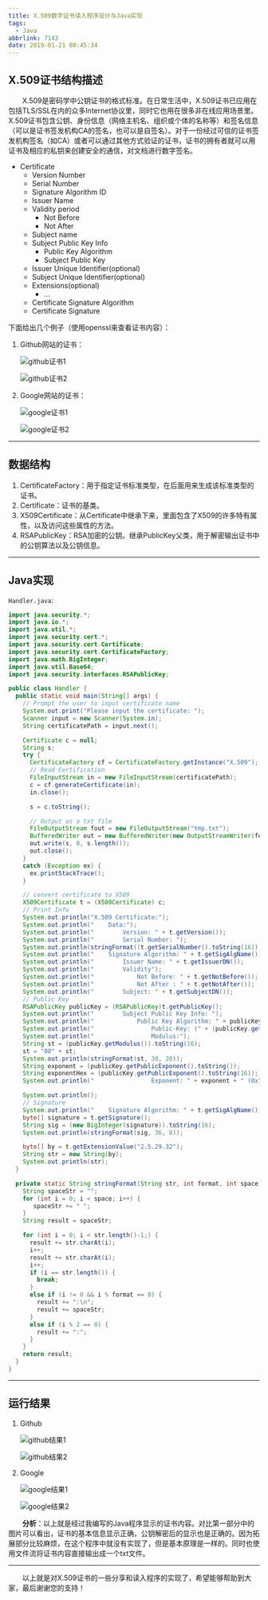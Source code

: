 ```yaml
---
title: X.509数字证书读入程序设计与Java实现
tags:
  - Java
abbrlink: 7143
date: 2019-01-21 00:45:34
---
```


## X.509证书结构描述

&emsp;&emsp;X.509是密码学中公钥证书的格式标准。在日常生活中，X.509证书已应用在包括TLS/SSL在内的众多Internet协议里，同时它也用在很多非在线应用场景里。X.509证书包含公钥、身份信息（网络主机名、组织或个体的名称等）和签名信息（可以是证书签发机构CA的签名，也可以是自签名）。对于一份经过可信的证书签发机构签名（如CA）或者可以通过其他方式验证的证书，证书的拥有者就可以用证书及相应的私钥来创建安全的通信，对文档进行数字签名。

<!-- more -->

+ Certificate
  + Version Number
  + Serial Number
  + Signature Algorithm ID
  + Issuer Name
  + Validity period
    + Not Before
    + Not After
  + Subject name
  + Subject Public Key Info
    + Public Key Algorithm
    + Subject Public Key
  + Issuer Unique Identifier(optional)
  + Subject Unique Identifier(optional)
  + Extensions(optional)
    + ...
  + Certificate Signature Algorithm
  + Certificate Signature

下面给出几个例子（使用openssl来查看证书内容）：

1. Github网站的证书：

   ![github证书1](/images/github_ans1.png)

   ![github证书2](/images/github_ans2.png)

2. Google网站的证书：

   ![google证书1](/images/google_ans1.png)

   ![google证书2](/images/google_ans2.png)

---

## 数据结构

1. CertificateFactory：用于指定证书标准类型，在后面用来生成该标准类型的证书。
2. Certificate：证书的基类。
3. X509Certificate：从Certificate中继承下来，里面包含了X509的许多特有属性，以及访问这些属性的方法。
4. RSAPublicKey：RSA加密的公钥。继承PublicKey父类，用于解密输出证书中的公钥算法以及公钥信息。

---

## Java实现

`Handler.java`:

```java
import java.security.*;
import java.io.*;
import java.util.*;
import java.security.cert.*;
import java.security.cert.Certificate;
import java.security.cert.CertificateFactory;
import java.math.BigInteger;
import java.util.Base64;
import java.security.interfaces.RSAPublicKey;

public class Handler {
  public static void main(String[] args) {
    // Prompt the user to input certificate name
    System.out.print("Please input the certificate: ");
    Scanner input = new Scanner(System.in);
    String certificatePath = input.next();

    Certificate c = null;
    String s;
    try {
      CertificateFactory cf = CertificateFactory.getInstance("X.509");
      // Read Certification
      FileInputStream in = new FileInputStream(certificatePath);
      c = cf.generateCertificate(in);
      in.close();

      s = c.toString();

      // Output as a txt file
      FileOutputStream fout = new FileOutputStream("tmp.txt");
      BufferedWriter out = new BufferedWriter(new OutputStreamWriter(fout));
      out.write(s, 0, s.length());
      out.close();
    }
    catch (Exception ex) {
      ex.printStackTrace();
    }

    // convert certificate to X509
    X509Certificate t = (X509Certificate) c;
    // Print Info
    System.out.println("X.509 Certificate:");
    System.out.println("    Data:");
    System.out.println("        Version: " + t.getVersion());
    System.out.println("        Serial Number: ");
    System.out.println(stringFormat((t.getSerialNumber().toString(16)), 16, 12));
    System.out.println("    Signature Algorithm: " + t.getSigAlgName());
    System.out.println("        Issuer Name: " + t.getIssuerDN());
    System.out.println("        Validity");
    System.out.println("            Not Before: " + t.getNotBefore());
    System.out.println("            Not After : " + t.getNotAfter());
    System.out.println("        Subject: " + t.getSubjectDN());
    // Public Key
    RSAPublicKey publicKey = (RSAPublicKey)t.getPublicKey();
    System.out.println("        Subject Public Key Info: ");
    System.out.println("            Public Key Algorithm: " + publicKey.getAlgorithm());
    System.out.println("                Public-Key: (" + (publicKey.getModulus().toString(16)).length() * 4 + "bit)");
    System.out.println("                Modulus:");
    String st = (publicKey.getModulus()).toString(16);
    st = "00" + st;
    System.out.println(stringFormat(st, 30, 20));
    String exponent = (publicKey.getPublicExponent().toString());
    String exponentHex = (publicKey.getPublicExponent().toString(16));
    System.out.println("                Exponent: " + exponent + " (0x" + exponentHex + ")");

    System.out.println();
    // Signature
    System.out.println("    Signature Algorithm: " + t.getSigAlgName());
    byte[] signature = t.getSignature();
    String sig = (new BigInteger(signature)).toString(16);
    System.out.println(stringFormat(sig, 36, 8));

    byte[] by = t.getExtensionValue("2.5.29.32");
    String str = new String(by);
    System.out.println(str);
  }

  private static String stringFormat(String str, int format, int space) {
    String spaceStr = "";
    for (int i = 0; i < space; i++) {
       spaceStr += " ";
    }
    String result = spaceStr;

    for (int i = 0; i < str.length()-1;) {
      result += str.charAt(i);
      i++;
      result += str.charAt(i);
      i++;
      if (i == str.length()) {
        break;
      }
      else if (i != 0 && i % format == 0) {
        result += ":\n";
        result += spaceStr;
      }
      else if (i % 2 == 0) {
        result += ":";
      }
    }
    return result;
  }
}
```

---

## 运行结果

1. Github

   ![github结果1](/images/github_res1.png)

   ![github结果2](/images/github_res2.png)

2. Google

   ![google结果1](/images/google_res1.png)

   ![google结果2](/images/google_res2.png)

&emsp;&emsp;**分析**：以上就是经过我编写的Java程序显示的证书内容。对比第一部分中的图片可以看出，证书的基本信息显示正确，公钥解密后的显示也是正确的。因为拓展部分比较麻烦，在这个程序中就没有实现了，但是基本原理是一样的。同时也使用文件流将证书内容直接输出成一个txt文件。

---

&emsp;&emsp;以上就是对X.509证书的一些分享和读入程序的实现了，希望能够帮助到大家，最后谢谢您的支持！
